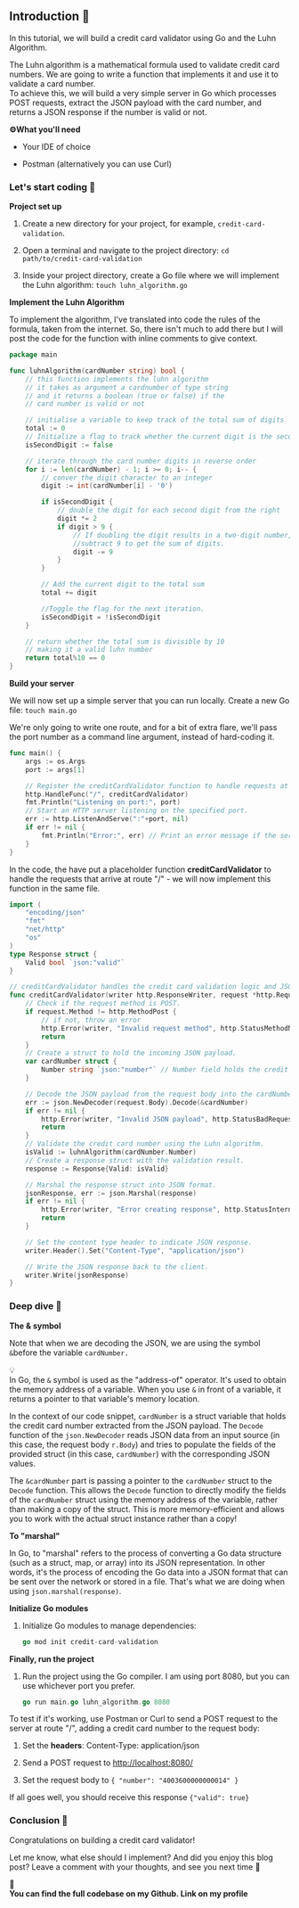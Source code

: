 ## Introduction 🪩

In this tutorial, we will build a credit card validator using Go and the Luhn Algorithm.

The Luhn algorithm is a mathematical formula used to validate credit card numbers. We are going to write a function that implements it and use it to validate a card number.  
To achieve this, we will build a very simple server in Go which processes POST requests, extract the JSON payload with the card number, and returns a JSON response if the number is valid or not.

**⚙️What you'll need**

* Your IDE of choice
    
* Postman (alternatively you can use Curl)
    

### Let's start coding 🚀

**Project set up**

1. Create a new directory for your project, for example, `credit-card-validation`.
    
2. Open a terminal and navigate to the project directory: `cd path/to/credit-card-validation`
    
3. Inside your project directory, create a Go file where we will implement the Luhn algorithm: `touch luhn_algorithm.go`
    

**Implement the Luhn Algorithm**

To implement the algorithm, I've translated into code the rules of the formula, taken from the internet. So, there isn't much to add there but I will post the code for the function with inline comments to give context.

```go
package main

func luhnAlgorithm(cardNumber string) bool {
	// this function implements the luhn algorithm
	// it takes as argument a cardnumber of type string
	// and it returns a boolean (true or false) if the
	// card number is valid or not

	// initialise a variable to keep track of the total sum of digits
	total := 0
	// Initialize a flag to track whether the current digit is the second digit from the right.
	isSecondDigit := false

	// iterate through the card number digits in reverse order
	for i := len(cardNumber) - 1; i >= 0; i-- {
		// conver the digit character to an integer
		digit := int(cardNumber[i] - '0')

		if isSecondDigit {
			// double the digit for each second digit from the right
			digit *= 2
			if digit > 9 {
				// If doubling the digit results in a two-digit number,
				//subtract 9 to get the sum of digits.
				digit -= 9
			}
		}

		// Add the current digit to the total sum
		total += digit

		//Toggle the flag for the next iteration.
		isSecondDigit = !isSecondDigit
	}

	// return whether the total sum is divisible by 10
	// making it a valid luhn number
	return total%10 == 0
}
```

**Build your server**

We will now set up a simple server that you can run locally. Create a new Go file: `touch main.go`

We're only going to write one route, and for a bit of extra flare, we'll pass the port number as a command line argument, instead of hard-coding it.

```go
func main() {
	args := os.Args
	port := args[1]

	// Register the creditCardValidator function to handle requests at the root ("/") path.
	http.HandleFunc("/", creditCardValidator)
	fmt.Println("Listening on port:", port) 
	// Start an HTTP server listening on the specified port.
	err := http.ListenAndServe(":"+port, nil)
	if err != nil {
		fmt.Println("Error:", err) // Print an error message if the server fails to start.
	}
}
```

In the code, the have put a placeholder function **creditCardValidator** to handle the requests that arrive at route "/" - we will now implement this function in the same file.

```go
import (
	"encoding/json"
	"fmt"
	"net/http"
	"os"
)
type Response struct {
	Valid bool `json:"valid"`
}

// creditCardValidator handles the credit card validation logic and JSON response.
func creditCardValidator(writer http.ResponseWriter, request *http.Request) {
	// Check if the request method is POST.
	if request.Method != http.MethodPost {
        // if not, throw an error
		http.Error(writer, "Invalid request method", http.StatusMethodNotAllowed)
		return
	}
	// Create a struct to hold the incoming JSON payload.
	var cardNumber struct {
		Number string `json:"number"` // Number field holds the credit card number.
	}

	// Decode the JSON payload from the request body into the cardNumber struct.
	err := json.NewDecoder(request.Body).Decode(&cardNumber)
	if err != nil {
		http.Error(writer, "Invalid JSON payload", http.StatusBadRequest)
		return
	}
	// Validate the credit card number using the Luhn algorithm.
	isValid := luhnAlgorithm(cardNumber.Number)
	// Create a response struct with the validation result.
	response := Response{Valid: isValid}

	// Marshal the response struct into JSON format.
	jsonResponse, err := json.Marshal(response)
	if err != nil {
		http.Error(writer, "Error creating response", http.StatusInternalServerError)
		return
	}

	// Set the content type header to indicate JSON response.
	writer.Header().Set("Content-Type", "application/json")

	// Write the JSON response back to the client.
	writer.Write(jsonResponse)
}
```

### **Deep dive** 🤿

**The & symbol**

Note that when we are decoding the JSON, we are using the symbol `&`before the variable `cardNumber.`

<div data-node-type="callout">
<div data-node-type="callout-emoji">💡</div>
<div data-node-type="callout-text">In Go, the <code>&amp;</code> symbol is used as the "address-of" operator. It's used to obtain the memory address of a variable. When you use <code>&amp;</code> in front of a variable, it returns a pointer to that variable's memory location.</div>
</div>

In the context of our code snippet, `cardNumber` is a struct variable that holds the credit card number extracted from the JSON payload. The `Decode` function of the `json.NewDecoder` reads JSON data from an input source (in this case, the request body `r.Body`) and tries to populate the fields of the provided struct (in this case, `cardNumber`) with the corresponding JSON values.

The `&cardNumber` part is passing a pointer to the `cardNumber` struct to the `Decode` function. This allows the `Decode` function to directly modify the fields of the `cardNumber` struct using the memory address of the variable, rather than making a copy of the struct. This is more memory-efficient and allows you to work with the actual struct instance rather than a copy!

**To "marshal"**

In Go, to "marshal" refers to the process of converting a Go data structure (such as a struct, map, or array) into its JSON representation. In other words, it's the process of encoding the Go data into a JSON format that can be sent over the network or stored in a file. That's what we are doing when using `json.marshal(response)`.

**Initialize Go modules**

1. Initialize Go modules to manage dependencies:
    
    ```go
    go mod init credit-card-validation
    ```
    

**Finally, run the project**

1. Run the project using the Go compiler. I am using port 8080, but you can use whichever port you prefer.
    
    ```go
    go run main.go luhn_algorithm.go 8080
    ```
    

To test if it's working, use Postman or Curl to send a POST request to the server at route "/", adding a credit card number to the request body:

1. Set the **headers**: Content-Type: application/json
    
2. Send a POST request to [http://localhost:8080/](http://localhost:8080/)
    
3. Set the request body to `{ "number": "4003600000000014" }`
    

If all goes well, you should receive this response `{"valid": true}`

### Conclusion 🏁

Congratulations on building a credit card validator!

Let me know, what else should I implement? And did you enjoy this blog post? Leave a comment with your thoughts, and see you next time 👋

<div data-node-type="callout">
<div data-node-type="callout-emoji">💙</div>
<div data-node-type="callout-text"><strong>You can find the full codebase on my Github. Link on my profile</strong></div>
</div>